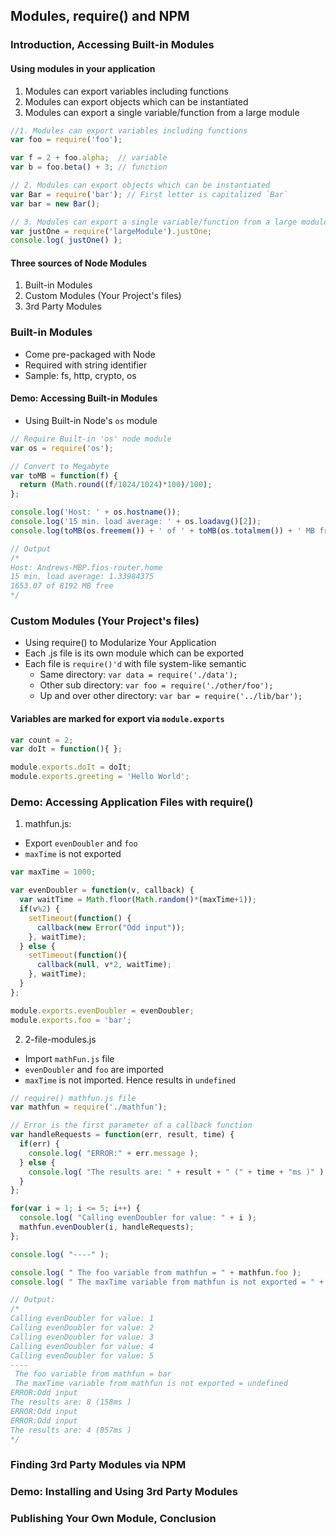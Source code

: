 ## Modules, require() and NPM

### Introduction, Accessing Built-in Modules

#### Using modules in your application

1. Modules can export variables including functions
2. Modules can export objects which can be instantiated
3. Modules can export a single variable/function from a large module

```js
//1. Modules can export variables including functions
var foo = require('foo');

var f = 2 + foo.alpha;  // variable
var b = foo.beta() + 3; // function

// 2. Modules can export objects which can be instantiated
var Bar = require('bar'); // First letter is capitalized `Bar`
var bar = new Bar();

// 3. Modules can export a single variable/function from a large module
var justOne = require('largeModule').justOne;
console.log( justOne() );
```

#### Three sources of Node Modules
1. Built-in Modules
2. Custom Modules (Your Project's files)
3. 3rd Party Modules

### Built-in Modules
- Come pre-packaged with Node
- Required with string identifier
- Sample: fs, http, crypto, os

#### Demo: Accessing Built-in Modules
- Using Built-in Node's `os` module

```js
// Require Built-in 'os' node module
var os = require('os');

// Convert to Megabyte
var toMB = function(f) {
  return (Math.round((f/1024/1024)*100)/100);
};

console.log('Host: ' + os.hostname());
console.log('15 min. load average: ' + os.loadavg()[2]);
console.log(toMB(os.freemem()) + ' of ' + toMB(os.totalmem()) + ' MB free');

// Output
/*
Host: Andrews-MBP.fios-router.home
15 min. load average: 1.33984375
1653.07 of 8192 MB free
*/
```

### Custom Modules (Your Project's files)
- Using require() to Modularize Your Application
- Each .js file is its own module which can be exported
- Each file is `require()'d` with file system-like semantic
  - Same directory: `var data = require('./data');`
  - Other sub directory: `var foo = require('./other/foo');`
  - Up and over other directory: `var bar = require('../lib/bar');`

#### Variables are marked for export via `module.exports`
```js
var count = 2;
var doIt = function(){ };

module.exports.doIt = doIt;
module.exports.greeting = 'Hello World';
```

### Demo: Accessing Application Files with require()

1. mathfun.js:
  - Export `evenDoubler` and `foo`
  - `maxTime` is not exported

  ```js
  var maxTime = 1000;

  var evenDoubler = function(v, callback) {
    var waitTime = Math.floor(Math.random()*(maxTime+1));
    if(v%2) {
      setTimeout(function() {
        callback(new Error("Odd input"));
      }, waitTime);
    } else {
      setTimeout(function(){
        callback(null, v*2, waitTime);
      }, waitTime);
    }
  };

  module.exports.evenDoubler = evenDoubler;
  module.exports.foo = 'bar';
  ```

2. 2-file-modules.js

  - Import `mathFun.js` file
  - `evenDoubler` and `foo` are imported
  - `maxTime` is not imported. Hence results in `undefined`

  ```js
  // require() mathfun.js file
  var mathfun = require('./mathfun');

  // Error is the first parameter of a callback function
  var handleRequests = function(err, result, time) {
    if(err) {
      console.log( "ERROR:" + err.message );
    } else {
      console.log( "The results are: " + result + " (" + time + "ms )" );
    }
  };

  for(var i = 1; i <= 5; i++) {
    console.log( "Calling evenDoubler for value: " + i );
    mathfun.evenDoubler(i, handleRequests);
  };

  console.log( "----" );

  console.log( " The foo variable from mathfun = " + mathfun.foo );
  console.log( " The maxTime variable from mathfun is not exported = " + mathfun.mathFun );

  // Output:
  /*
  Calling evenDoubler for value: 1
  Calling evenDoubler for value: 2
  Calling evenDoubler for value: 3
  Calling evenDoubler for value: 4
  Calling evenDoubler for value: 5
  ----
   The foo variable from mathfun = bar
   The maxTime variable from mathfun is not exported = undefined
  ERROR:Odd input
  The results are: 8 (158ms )
  ERROR:Odd input
  ERROR:Odd input
  The results are: 4 (857ms )
  */

  ```

### Finding 3rd Party Modules via NPM
### Demo: Installing and Using 3rd Party Modules
### Publishing Your Own Module, Conclusion
